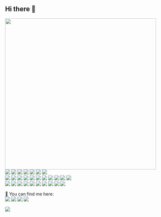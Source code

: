 ## Hi there 👋
<div>
  <img align="left" width="490" src="https://github-readme-stats.vercel.app/api?username=davidedantonio&show_icons=true&show_owner=true&theme=tokyonight"/>
  <p>
    <img src="https://img.shields.io/badge/-Github-181717?style=flat-square&logo=GitHub&logoColor=white"/>
    <img src="https://img.shields.io/badge/-Git-F44D27?style=flat-square&logo=Git&logoColor=white"/>
    <img src="https://img.shields.io/badge/-Node.js-5FA04E?style=flat-square&logo=Node.js&logoColor=white" />
    <img src="https://img.shields.io/badge/-JavaScript-F7DF1E?style=flat-square&logo=JavaScript&logoColor=black" />
    <img src="https://img.shields.io/badge/-TypeScript-3178C6?style=flat-square&logo=TypeScript&logoColor=white" />
    <img src="https://img.shields.io/badge/-Yarn-2C8EBB?style=flat-square&logo=Yarn&logoColor=white" />
    <img src="https://img.shields.io/badge/-NPM-CB3837?style=flat-square&logo=NPM&logoColor=white"/><br />
    <img src="https://img.shields.io/badge/-Fastify-000000?style=flat-square&logo=Fastify&logoColor=white" />
    <img src="https://img.shields.io/badge/-MongoDB-47A248?style=flat-square&logo=MongoDB&logoColor=white" />
    <img src="https://img.shields.io/badge/-MySQL-F29111?style=flat-square&logo=MySQL&logoColor=white"/>  
    <img src="https://img.shields.io/badge/-Express-000000?style=flat-square&logo=Express&logoColor=white" />
    <img src="https://img.shields.io/badge/-Cypress-69D3A7?style=flat-square&logo=Cypress&logoColor=white" />
    <img src="https://img.shields.io/badge/-Biome-60A5FA?style=flat-square&logo=Biome&logoColor=white" />
    <img src="https://img.shields.io/badge/-Python-3776AB?style=flat-square&logo=Python&logoColor=white" />
    <img src="https://img.shields.io/badge/-Wezterm-4E49EE?style=flat-square&logo=Wezterm&logoColor=white" />
    <img src="https://img.shields.io/badge/-Neovim-57A143?style=flat-square&logo=Neovim&logoColor=white" />
    <img src="https://img.shields.io/badge/-Lazyvim-2E7DE9?style=flat-square&logo=Lazyvim&logoColor=white" />
    <img src="https://img.shields.io/badge/-GitHub%20Copilot-000000?style=flat-square&logo=GitHub%20Copilot&logoColor=white" /><br />
    <img src="https://img.shields.io/badge/-React-61DAFB?style=flat-square&logo=React&logoColor=black" />
    <img src="https://img.shields.io/badge/-HTML5-E34F26?style=flat-square&logo=HTML5&logoColor=white"/>
    <img src="https://img.shields.io/badge/-CSS3-1572B6?style=flat-square&logo=CSS3&logoColor=white" />
    <img src="https://img.shields.io/badge/-Sass-CC6699?style=flat-square&logo=Sass&logoColor=white" />
    <img src="https://img.shields.io/badge/-PostCSS-DD3A0A?style=flat-square&logo=PostCSS&logoColor=white" />
    <img src="https://img.shields.io/badge/-Storybook-FF4785?style=flat-square&logo=Storybook&logoColor=white"/>
    <img src="https://img.shields.io/badge/-WebPack-1C78C0?style=flat-square&logo=WebPack&logoColor=white"/>
    <img src="https://img.shields.io/badge/-ESLint-4B32C3?style=flat-square&logo=ESLint&logoColor=white"/>
    <img src="https://img.shields.io/badge/-Debian-A80030?style=flat-square&logo=Debian&logoColor=white" />
    <img src="https://img.shields.io/badge/-Insomnia-5849BE?style=flat-square&logo=Insomnia&logoColor=white"/>
  </p>
  <p>
  📣 You can find me here:<br/>
    <a href="mailto:davide.dantonio1984@gmail.com?subject=[GitHub] 🔥%Contact me&body=Hello%20Davide%2C%0A%0AI%20saw%20your%20Github%20profile ..."><img src="https://img.shields.io/badge/e‑mail-D14836.svg?style=for-the-badge&logo=GMail&logoColor=white"/></a>
    <a href="https://www.instagram.com/davidedantonio"><img src="https://img.shields.io/badge/instagram-E4405F.svg?style=for-the-badge&logo=instagram&logoColor=white"/></a>
    <a href="https://www.linkedin.com/in/davidedantonio"><img src="https://img.shields.io/badge/linkedin-0077B5.svg?style=for-the-badge&logo=linkedin&logoColor=white"/></a>
    <a href="https://twitter.com/davidedantonio"><img src="https://img.shields.io/badge/twitter-1DA1F2.svg?style=for-the-badge&logo=twitter&logoColor=white"/></a>
  </p>
  <p>
    <img src="https://img.shields.io/github/languages/code-size/davidedantonio/finanzatech" />

  </p>
</div>
<!--
**davidedantonio/davidedantonio** is a ✨ _special_ ✨ repository because its `README.md` (this file) appears on your GitHub profile.

Here are some ideas to get you started:

- 🔭 I’m currently working on ...
- 🌱 I’m currently learning Python
- 👯 I’m looking to collaborate on ...
- 🤔 I’m looking for help with ...
- 💬 Ask me about ...
- 📫 How to reach me: ...
- 😄 Pronouns: ...
- ⚡ Fun fact: ...
-->
